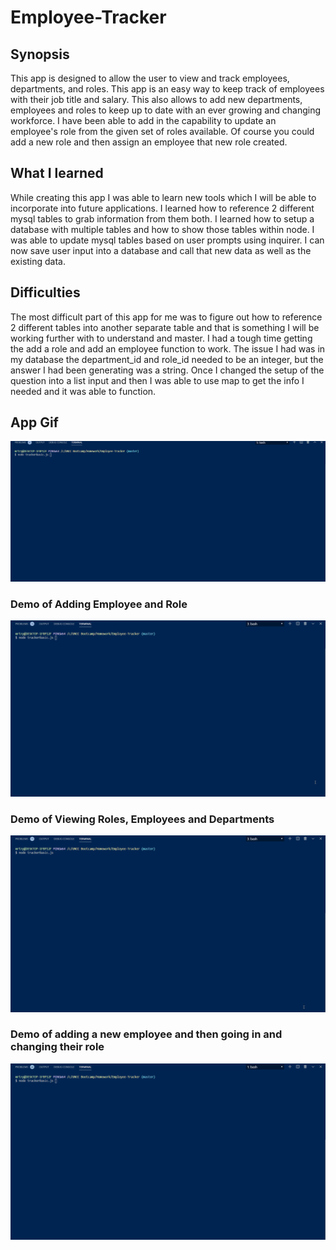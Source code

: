 # Employee-Tracker

## Synopsis 
This app is designed to allow the user to view and track employees, departments, and roles. This app is an easy way to keep track of employees with their job title and salary. This also allows to add new departments, employees and roles to keep up to date with an ever growing and changing workforce. I have been able to add in the capability to update an employee's role from the given set of roles available. Of course you could add a new role and then assign an employee that new role created. 

## What I learned
While creating this app I was able to learn new tools which I will be able to incorporate into future applications. I learned how to reference 2 different mysql tables to grab information from them both. I learned how to setup a database with multiple tables and how to show those tables within node. I was able to update mysql tables based on user prompts using inquirer. I can now save user input into a database and call that new data as well as the existing data.

## Difficulties
The most difficult part of this app for me was to figure out how to reference 2 different tables into another separate table and that is something I will be working further with to understand and master. I had a tough time getting the add a role and add an employee function to work. The issue I had was in my database the department_id and role_id needed to be an integer, but the answer I had been generating was a string. Once I changed the setup of the question into a list input and then I was able to use map to get the info I needed and it was able to function.

## App Gif
![Gif of Application](/gifs/employeeAppDemo.gif)

### Demo of Adding Employee and Role
![Gif of addDemo](/gifs/addDemo.gif)

### Demo of Viewing Roles, Employees and Departments
![Gif of viewDemo](/gifs/viewDemo.gif)

### Demo of adding a new employee and then going in and changing their role
![Gif of updateRole](/gifs/updateRole.gif)


